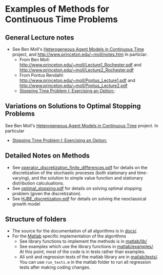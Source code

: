 # Examples of Methods for Continuous Time Problems

## General Lecture notes
* See Ben Moll's [Heterogeneous Agent Models in Continuous Time](http://www.princeton.edu/~moll/HACTproject.htm) project, and  http://www.princeton.edu/~moll/notes.htm   In particlar:
    * From Ben Moll: http://www.princeton.edu/~moll/Lecture1_Rochester.pdf and http://www.princeton.edu/~moll/Lecture2_Rochester.pdf
    * From Pontus Rendahl: http://www.princeton.edu/~moll/Pontus_Lecture1.pdf and http://www.princeton.edu/~moll/Pontus_Lecture2.pdf
    * [Stopping Time Problem I: Exercising an Option:](http://www.princeton.edu/~moll/HACTproject/option_simple.pdf):

## Variations on Solutions to Optimal Stopping Problems
See Ben Moll's [Heterogeneous Agent Models in Continuous Time](http://www.princeton.edu/~moll/HACTproject.htm) project.  In particular
* [Stopping Time Problem I: Exercising an Option:](http://www.princeton.edu/~moll/HACTproject/option_simple.pdf)


## Detailed Notes on Methods
* See [operator_discretization_finite_differences.pdf](operator_discretization_finite_differences.pdf) for details on the discretization of the stochastic proceses (both stationary and time-varying), and the solution to simple value function and stationary distribution calculuations.
* See [optimal_stopping.pdf](optimal_stopping.pdf) for details on solving optimal stopping problem (given the discretization).
* See [HJBE_discretization.pdf](HJBE_discretization.pdf) for details on solving the neoclassical growth model 

## Structure of folders
* The source for the documentation of all algorithms is in [docs/](docs/). 
* For the [Matlab](matlab/README.md) specific implementation of the algorithms
    * See library functions to implement the methods is in [matlab/lib/](matlab/lib/)
    * See examples which use the library functions in [matlab/examples/](matlab/examples/).  At this point, most of the code is in tests rather than examples.
    * All unit and regression tests of the matlab library are in [matlab/tests/](matlab/tests/).  You can use `run_tests.m` in the matlab folder to run all regression tests after making coding changes.
	

